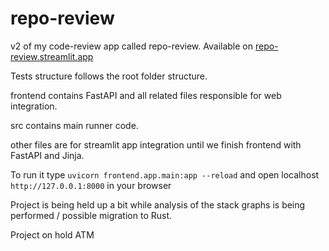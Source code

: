# repo-review
v2 of my code-review app called repo-review. Available on [repo-review.streamlit.app](https://repo-review.streamlit.app/)

Tests structure follows the root folder structure.

frontend contains FastAPI and all related files responsible for web integration.

src contains main runner code.

other files are for streamlit app integration until we finish frontend with FastAPI and Jinja.

To run it type `uvicorn frontend.app.main:app --reload` and open localhost `http://127.0.0.1:8000` in your browser

Project is being held up a bit while analysis of the stack graphs is being performed / possible migration to Rust.

Project on hold ATM

